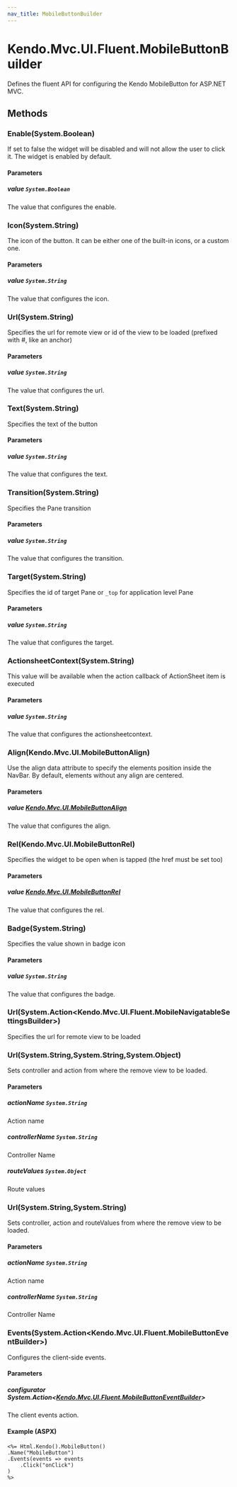 ```yaml
---
nav_title: MobileButtonBuilder
---
```


# Kendo.Mvc.UI.Fluent.MobileButtonBuilder
Defines the fluent API for configuring the Kendo MobileButton for ASP.NET MVC.




## Methods


### Enable(System.Boolean)
If set to false the widget will be disabled and will not allow the user to click it. The widget is enabled by default.


#### Parameters

##### value `System.Boolean`
The value that configures the enable.





### Icon(System.String)
The icon of the button. It can be either one of the built-in icons, or a custom one.


#### Parameters

##### value `System.String`
The value that configures the icon.





### Url(System.String)
Specifies the url for remote view or id of the view to be loaded (prefixed with #, like an anchor)


#### Parameters

##### value `System.String`
The value that configures the url.





### Text(System.String)
Specifies the text of the button


#### Parameters

##### value `System.String`
The value that configures the text.





### Transition(System.String)
Specifies the Pane transition


#### Parameters

##### value `System.String`
The value that configures the transition.





### Target(System.String)
Specifies the id of target Pane or `_top` for application level Pane


#### Parameters

##### value `System.String`
The value that configures the target.





### ActionsheetContext(System.String)
This value will be available when the action callback of ActionSheet item is executed


#### Parameters

##### value `System.String`
The value that configures the actionsheetcontext.





### Align(Kendo.Mvc.UI.MobileButtonAlign)
Use the align data attribute to specify the elements position inside the NavBar. By default, elements without any align are centered.


#### Parameters

##### value [Kendo.Mvc.UI.MobileButtonAlign](/api/wrappers/aspnet-mvc/Kendo.Mvc.UI/MobileButtonAlign)
The value that configures the align.





### Rel(Kendo.Mvc.UI.MobileButtonRel)
Specifies the widget to be open when is tapped (the href must be set too)


#### Parameters

##### value [Kendo.Mvc.UI.MobileButtonRel](/api/wrappers/aspnet-mvc/Kendo.Mvc.UI/MobileButtonRel)
The value that configures the rel.





### Badge(System.String)
Specifies the value shown in badge icon


#### Parameters

##### value `System.String`
The value that configures the badge.





### Url(System.Action\<Kendo.Mvc.UI.Fluent.MobileNavigatableSettingsBuilder\>)
Specifies the url for remote view to be loaded





### Url(System.String,System.String,System.Object)
Sets controller and action from where the remove view to be loaded.


#### Parameters

##### actionName `System.String`
Action name

##### controllerName `System.String`
Controller Name

##### routeValues `System.Object`
Route values





### Url(System.String,System.String)
Sets controller, action and routeValues from where the remove view to be loaded.


#### Parameters

##### actionName `System.String`
Action name

##### controllerName `System.String`
Controller Name





### Events(System.Action\<Kendo.Mvc.UI.Fluent.MobileButtonEventBuilder\>)
Configures the client-side events.


#### Parameters

##### configurator System.Action<[Kendo.Mvc.UI.Fluent.MobileButtonEventBuilder](/api/wrappers/aspnet-mvc/Kendo.Mvc.UI.Fluent/MobileButtonEventBuilder)>
The client events action.




#### Example (ASPX)
    <%= Html.Kendo().MobileButton()
    .Name("MobileButton")
    .Events(events => events
        .Click("onClick")
    )
    %>



